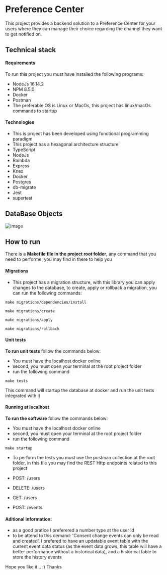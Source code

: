 # Preference Center

This project provides a backend solution to a Preference Center for your users where they can manage their choice regarding the channel they want to get notified on.

## Technical stack

#### Requirements

To run this project you must have installed the following programs:

- NodeJs 16.14.2
- NPM 8.5.0
- Docker
- Postman
- The preferable OS is Linux or MacOs, this project has linux/macOs commands to startup

#### Technologies

- This is project has been developed using functional programming paradigm
- This project has a hexagonal architecture structure
- TypeScript
- NodeJs
- Rambda
- Express
- Knex
- Docker
- Postgres
- db-migrate
- Jest
- supertest

## DataBase Objects

![image](https://user-images.githubusercontent.com/56052145/163487409-9cf7beb7-3088-4e80-abdb-7d242b69df9d.png)

## How to run

There is a **Makefile file in the project root folder**, any command that you need to performe, you may find in there to help you

#### Migrations

- This project has a migration structure, with this library you can apply changes to the database, to create, apply or rollback a migration, you can run the following commands:

`make migrations/dependencies/install`

`make migrations/create`

`make migrations/apply`

`make migrations/rollback`

#### Unit tests

**To run unit tests** follow the commands below:

- You must have the localhost docker online
- second, you must open your terminal at the root project folder
- run the following command

`make tests`

This command will startup the database at docker and run the unit tests integrated with it

#### Running at localhost

**To run the software** follow the commands below:

- You must have the localhost docker online
- second, you must open your terminal at the root project folder
- run the following command

`make startup`

- To perform the tests you must use the postman collection at the root folder, in this file you may find the REST Http endpoints related to this project

- POST: /users
- DELETE: /users
- GET: /users

- POST: /events

#### Aditional information:

- as a good pratice I preferered a number type at the user id
- to be attend to this demand: 'Consent change events can only be read and created', I prefered to have an updatable event table with the current event data status (as the event data grows, this table will have a better performance without a historical data), and a historical table to store the history events

Hope you like it .. :)
Thanks
